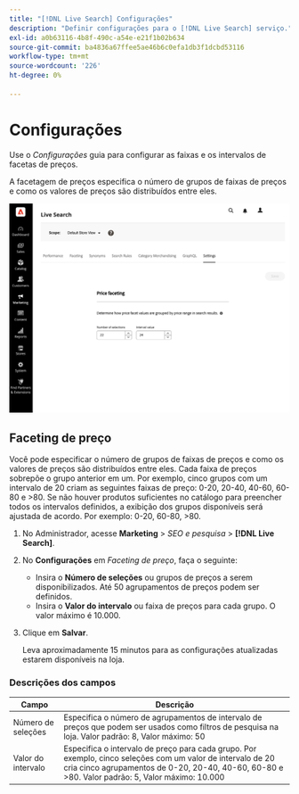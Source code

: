 ```yaml
---
title: "[!DNL Live Search] Configurações"
description: "Definir configurações para o [!DNL Live Search] serviço."
exl-id: a0b63116-4b8f-490c-a54e-e21f1b02b634
source-git-commit: ba4836a67ffee5ae46b6c0efa1db3f1dcbd53116
workflow-type: tm+mt
source-wordcount: '226'
ht-degree: 0%

---
```


# Configurações

Use o *Configurações* guia para configurar as faixas e os intervalos de facetas de preços.

A facetagem de preços especifica o número de grupos de faixas de preços e como os valores de preços são distribuídos entre eles.

![Configurações](assets/settings.png)

## Faceting de preço

Você pode especificar o número de grupos de faixas de preços e como os valores de preços são distribuídos entre eles. Cada faixa de preços sobrepõe o grupo anterior em um. Por exemplo, cinco grupos com um intervalo de 20 criam as seguintes faixas de preço: 0-20, 20-40, 40-60, 60-80 e >80. Se não houver produtos suficientes no catálogo para preencher todos os intervalos definidos, a exibição dos grupos disponíveis será ajustada de acordo. Por exemplo: 0-20, 60-80, >80.

1. No Administrador, acesse **Marketing** > *SEO e pesquisa* > **[!DNL Live Search]**.
1. No **Configurações** em *Faceting de preço*, faça o seguinte:
   * Insira o **Número de seleções** ou grupos de preços a serem disponibilizados. Até 50 agrupamentos de preços podem ser definidos.
   * Insira o **Valor do intervalo** ou faixa de preços para cada grupo. O valor máximo é 10.000.
1. Clique em **Salvar**.

   Leva aproximadamente 15 minutos para as configurações atualizadas estarem disponíveis na loja.

### Descrições dos campos

| Campo | Descrição |
|--- |--- |
| Número de seleções | Especifica o número de agrupamentos de intervalo de preços que podem ser usados como filtros de pesquisa na loja. Valor padrão: 8, Valor máximo: 50 |
| Valor do intervalo | Especifica o intervalo de preço para cada grupo. Por exemplo, cinco seleções com um valor de intervalo de 20 cria cinco agrupamentos de 0-20, 20-40, 40-60, 60-80 e >80. Valor padrão: 5, Valor máximo: 10.000 |
